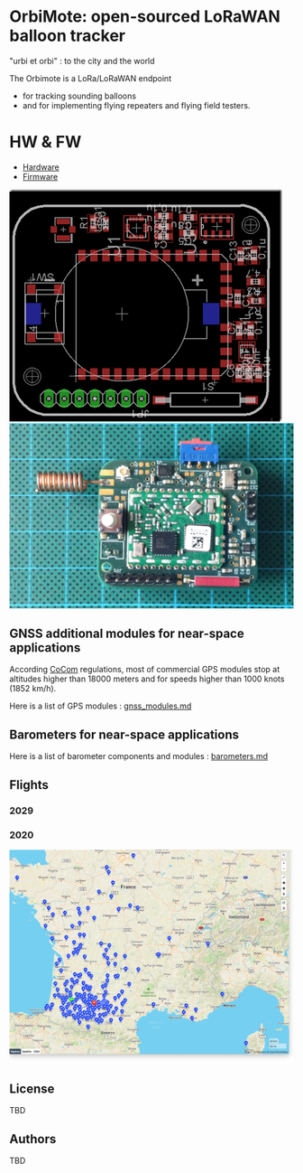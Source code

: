 # OrbiMote: open-sourced LoRaWAN balloon tracker

"urbi et orbi" : to the city and the world

The Orbimote is a LoRa/LoRaWAN endpoint
* for tracking sounding balloons
* and for implementing flying repeaters and flying field testers.

# HW & FW
* [Hardware](./hardware)
* [Firmware](./firmware)

![OrbiMote Schematic](./images/orbimote-design.png)
![OrbiMote](./images/orbimote.jpg)

## GNSS additional modules for near-space applications

According [CoCom](https://en.wikipedia.org/wiki/CoCom) regulations, most of commercial GPS modules stop at altitudes higher than 18000 meters and for speeds higher than 1000 knots (1852 km/h).

Here is a list of GPS modules : [gnss_modules.md](./gnss_modules.md)

## Barometers for near-space applications

Here is a list of barometer components and modules : [barometers.md](./barometers.md)

## Flights

### 2029

### 2020
![Aire-sur-l'Adour](./images/cnes-balloon-liveobject-2020.png)

## License
TBD

## Authors
TBD

